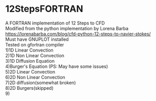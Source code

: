 # 12StepsFORTRAN
A FORTRAN implementation of 12 Steps to CFD\
Modified from the python implementation by Lorena Barba\
https://lorenabarba.com/blog/cfd-python-12-steps-to-navier-stokes/ \
Must have GNUPLOT installed \
Tested on gfortran compiler \
1)1D Linear Convection \
2)1D Non Linear Convection \
3)1D Diffusion Equation \
4)Burger's Equation (PS: May have some issues)\
5)2D Linear Convection\
6)2D Non Linear Convection\
7)2D diffusion(somewhat broken)\
8)2D Burgers(skipped)\
9)
